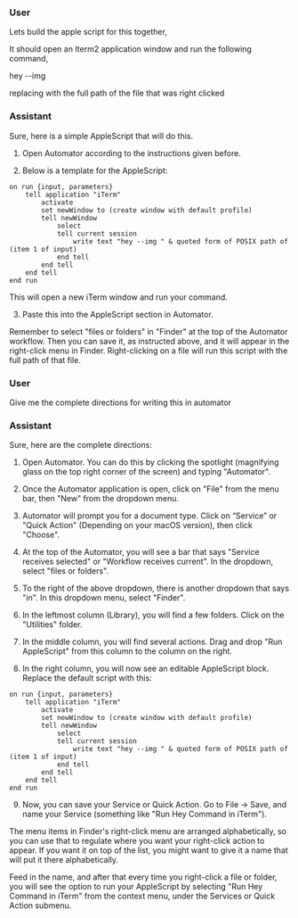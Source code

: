 ### User
Lets build the apple script for this together,

It should open an Iterm2 application window and run the following command,

hey --img <FILE>

replacing <FILE> with the full path of the file that was right clicked
          
### Assistant
Sure, here is a simple AppleScript that will do this.

1. Open Automator according to the instructions given before.

2. Below is a template for the AppleScript:

```
on run {input, parameters}
	tell application "iTerm"
		activate
		set newWindow to (create window with default profile) 
		tell newWindow
			select
			tell current session	
				write text "hey --img " & quoted form of POSIX path of (item 1 of input)
			end tell
		end tell	
	end tell
end run
```

This will open a new iTerm window and run your command.

3. Paste this into the AppleScript section in Automator.

Remember to select "files or folders" in "Finder" at the top of the Automator workflow. Then you can save it, as instructed above, and it will appear in the right-click menu in Finder. Right-clicking on a file will run this script with the full path of that file.
          
### User
Give me the complete directions for writing this in automator
          
### Assistant
Sure, here are the complete directions:

1. Open Automator. You can do this by clicking the spotlight (magnifying glass on the top right corner of the screen) and typing "Automator".

2. Once the Automator application is open, click on "File" from the menu bar, then "New" from the dropdown menu.

3. Automator will prompt you for a document type. Click on “Service” or "Quick Action" (Depending on your macOS version), then click "Choose".

4. At the top of the Automator, you will see a bar that says "Service receives selected" or "Workflow receives current". In the dropdown, select "files or folders".

5. To the right of the above dropdown, there is another dropdown that says "in". In this dropdown menu, select "Finder".

6. In the leftmost column (Library), you will find a few folders. Click on the "Utilities" folder.

7. In the middle column, you will find several actions. Drag and drop "Run AppleScript" from this column to the column on the right.

8. In the right column, you will now see an editable AppleScript block. Replace the default script with this:

```
on run {input, parameters}
	tell application "iTerm"
		activate
		set newWindow to (create window with default profile) 
		tell newWindow
			select
			tell current session	
				write text "hey --img " & quoted form of POSIX path of (item 1 of input)
			end tell
		end tell	
	end tell
end run
```

9. Now, you can save your Service or Quick Action. Go to File -> Save, and name your Service (something like "Run Hey Command in iTerm").

The menu items in Finder's right-click menu are arranged alphabetically, so you can use that to regulate where you want your right-click action to appear. If you want it on top of the list, you might want to give it a name that will put it there alphabetically.

Feed in the name, and after that every time you right-click a file or folder, you will see the option to run your AppleScript by selecting "Run Hey Command in iTerm" from the context menu, under the Services or Quick Action submenu.
          
